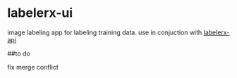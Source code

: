 # labelerx-ui

image labeling app for labeling training data. use in conjuction with [labelerx-api](https://github.com/progressive-galib/labelerx-api)

##to do 

fix merge conflict
